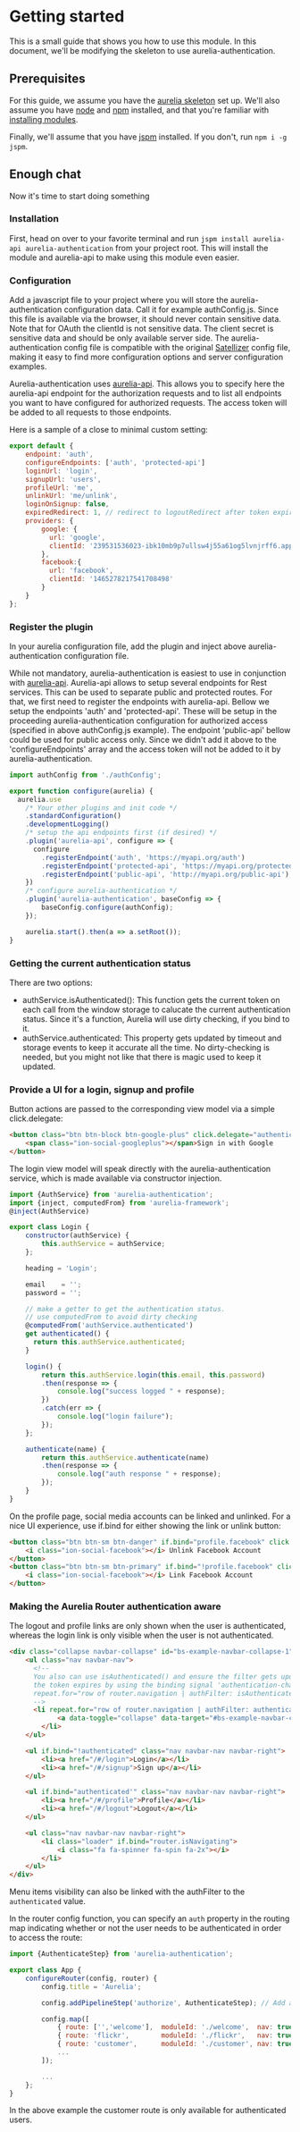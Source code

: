 # Getting started

This is a small guide that shows you how to use this module.
In this document, we'll be modifying the skeleton to use aurelia-authentication.

## Prerequisites

For this guide, we assume you have the [aurelia skeleton](https://github.com/aurelia/skeleton-navigation) set up.
We'll also assume you have [node](https://nodejs.org/en/) and [npm](https://www.npmjs.com/) installed, and that you're familiar with [installing modules](https://docs.npmjs.com/).

Finally, we'll assume that you have [jspm](http://jspm.io) installed. If you don't, run `npm i -g jspm`.

## Enough chat

Now it's time to start doing something

### Installation

First, head on over to your favorite terminal and run `jspm install aurelia-api aurelia-authentication` from your project root. This will install the module and aurelia-api to make using this module even easier.

### Configuration

Add a javascript file to your project where you will store the aurelia-authentication configuration data. Call it for example authConfig.js.
Since this file is available via the browser, it should never contain sensitive data. Note that for OAuth the clientId is not sensitive data. The client secret is sensitive data and should be only available server side. The aurelia-authentication config file is compatible with the original [Satellizer](https://github.com/sahat/satellizer/) config file, making it easy to find more configuration options and server configuration examples.

Aurelia-authentication uses [aurelia-api](https://github.com/SpoonX/aurelia-api). This allows you to specify here the aurelia-api endpoint for the authorization requests and to list all endpoints you want to have configured for authorized requests. The access token will be added to all requests to those endpoints.

Here is a sample of a close to minimal custom setting:

```js
export default {
    endpoint: 'auth',
    configureEndpoints: ['auth', 'protected-api']
    loginUrl: 'login',  
    signupUrl: 'users',
    profileUrl: 'me',
    unlinkUrl: 'me/unlink',
    loginOnSignup: false,
    expiredRedirect: 1, // redirect to logoutRedirect after token expiration
    providers: {
        google: {
          url: 'google',
          clientId: '239531536023-ibk10mb9p7ullsw4j55a61og5lvnjrff6.apps.googleusercontent.com'
        },
        facebook:{
          url: 'facebook',
          clientId: '1465278217541708498'
        }
    }
};
```

### Register the plugin

In your aurelia configuration file, add the plugin and inject above aurelia-authentication configuration file.

While not mandatory, aurelia-authentication is easiest to use in conjunction with [aurelia-api](https://github.com/SpoonX/aurelia-api). Aurelia-api allows to setup several endpoints for Rest services. This can be used to separate public and protected routes. For that, we first need to register the endpoints with aurelia-api. Bellow we setup the endpoints 'auth' and 'protected-api'. These will be setup in the proceeding aurelia-authentication configuration for authorized access (specified in above authConfig.js example). The endpoint 'public-api' bellow could be used for public access only. Since we didn't add it above to the 'configureEndpoints' array and the access token will not be added to it by aurelia-authentication.

```js
import authConfig from './authConfig';

export function configure(aurelia) {
  aurelia.use
    /* Your other plugins and init code */
    .standardConfiguration()
    .developmentLogging()    
    /* setup the api endpoints first (if desired) */
    .plugin('aurelia-api', configure => {
      configure
        .registerEndpoint('auth', 'https://myapi.org/auth')
        .registerEndpoint('protected-api', 'https://myapi.org/protected-api')
        .registerEndpoint('public-api', 'http://myapi.org/public-api');
    })
    /* configure aurelia-authentication */
    .plugin('aurelia-authentication', baseConfig => {
        baseConfig.configure(authConfig);
    });

    aurelia.start().then(a => a.setRoot());
}
```

### Getting the current authentication status

There are two options:

* authService.isAuthenticated(): This function gets the current token on each call from the window storage to calucate the current authentication status. Since it's a function, Aurelia will use dirty checking, if you bind to it.
* authService.authenticated: This property gets updated by timeout and storage events to keep it accurate all the time. No dirty-checking is needed, but you might not like that there is magic used to keep it updated.

### Provide a UI for a login, signup and profile

Button actions are passed to the corresponding view model via a simple click.delegate:

```html
<button class="btn btn-block btn-google-plus" click.delegate="authenticate('google')">
    <span class="ion-social-googleplus"></span>Sign in with Google
</button>
```

The login view model will speak directly with the aurelia-authentication service, which is made available via constructor injection.

```js
import {AuthService} from 'aurelia-authentication';
import {inject, computedFrom} from 'aurelia-framework';
@inject(AuthService)

export class Login {
    constructor(authService) {
        this.authService = authService;
    };

    heading = 'Login';

    email    = '';
    password = '';

    // make a getter to get the authentication status.
    // use computedFrom to avoid dirty checking
    @computedFrom('authService.authenticated')
    get authenticated() {
      return this.authService.authenticated;
    }

    login() {
        return this.authService.login(this.email, this.password)
        .then(response => {
            console.log("success logged " + response);
        })
        .catch(err => {
            console.log("login failure");
        });
    };

    authenticate(name) {
        return this.authService.authenticate(name)
        .then(response => {
            console.log("auth response " + response);
        });
    }
}
```

On the profile page, social media accounts can be linked and unlinked. For a nice UI experience, use  if.bind for either showing the link or unlink button:

```html
<button class="btn btn-sm btn-danger" if.bind="profile.facebook" click.delegate="unlink('facebook')">
    <i class="ion-social-facebook"></i> Unlink Facebook Account
</button>
<button class="btn btn-sm btn-primary" if.bind="!profile.facebook" click.delegate="link('facebook')">
    <i class="ion-social-facebook"></i> Link Facebook Account
</button>
```

### Making the Aurelia Router authentication aware

The logout and profile links are only shown when the user is authenticated, whereas the login link is only visible when the user is not authenticated.

```html
<div class="collapse navbar-collapse" id="bs-example-navbar-collapse-1">
    <ul class="nav navbar-nav">
      <!--
      You also can use isAuthenticated() and ensure the filter gets updated when
      the token expires by using the binding signal 'authentication-change'.
      repeat.for="row of router.navigation | authFilter: isAuthenticated  & signal: 'authentication-change
      -->
      <li repeat.for="row of router.navigation | authFilter: authenticated" class="${row.isActive ? 'active' : ''}">
            <a data-toggle="collapse" data-target="#bs-example-navbar-collapse-1.in" href.bind="row.href">${row.title}</a>
        </li>
    </ul>

    <ul if.bind="!authenticated" class="nav navbar-nav navbar-right">
        <li><a href="/#/login">Login</a></li>
        <li><a href="/#/signup">Sign up</a></li>
    </ul>

    <ul if.bind="authenticated'" class="nav navbar-nav navbar-right">
        <li><a href="/#/profile">Profile</a></li>
        <li><a href="/#/logout">Logout</a></li>
    </ul>

    <ul class="nav navbar-nav navbar-right">
        <li class="loader" if.bind="router.isNavigating">
            <i class="fa fa-spinner fa-spin fa-2x"></i>
        </li>
    </ul>
</div>
```

Menu items visibility can also be linked with the authFilter to the `authenticated` value.

In the router config function, you can specify an `auth` property in the routing map indicating whether or not the user needs to be authenticated in order to access the route:

```js
import {AuthenticateStep} from 'aurelia-authentication';

export class App {
    configureRouter(config, router) {
        config.title = 'Aurelia';

        config.addPipelineStep('authorize', AuthenticateStep); // Add a route filter so only authenticated uses are authorized to access some routes

        config.map([
            { route: ['','welcome'],  moduleId: './welcome',  nav: true, title: 'Welcome' },
            { route: 'flickr',        moduleId: './flickr',   nav: true, title: 'Flickr' },
            { route: 'customer',      moduleId: './customer', nav: true, title: 'CRM', auth: true },
            ...
        ]);

        ...
    };
}
```

In the above example the customer route is only available for authenticated users.

